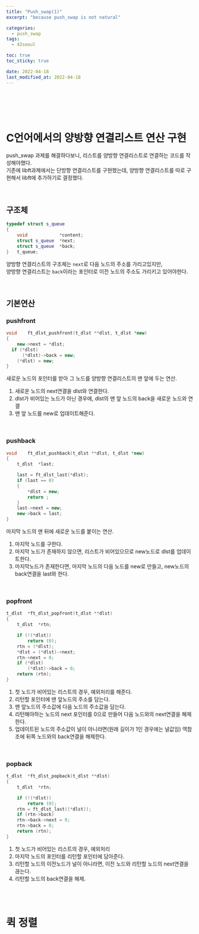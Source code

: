 ```yaml
---
title: "Push_swap(1)"
excerpt: "because push_swap is not natural"

categories:
  - push_swap
tags:
  - 42seoul

toc: true
toc_sticky: true

date: 2022-04-18
last_modified_at: 2022-04-18
---
```


<br>


<br><br>

# C언어에서의 양방향 연결리스트 연산 구현

push_swap 과제를 해결하다보니, 리스트를 양방향 연결리스트로 연결하는 코드를 작성해야했다.  
기존에 libft과제에서는 단방향 연결리스트를 구현했는데, 양방향 연결리스트를 따로 구현해서 libft에 추가하기로 결정했다.  

<br>

## 구조체

```c++
typedef struct s_queue
{
	void			*content;
	struct s_queue	*next;
	struct s_queue	*back;
}	t_queue;
```

양방향 연결리스트의 구조체는 `next`로 다음 노드의 주소를 가리고있지만,  
양방향 연결리스트는 `back`이라는 포인터로 이전 노드의 주소도 가리키고 있어야한다.  

<br>

## 기본연산

### pushfront

```c++
void	ft_dlst_pushfront(t_dlst **dlst, t_dlst *new)
{
	new->next = *dlst;
  if (*dlst)
	  (*dlst)->back = new;
	(*dlst) = new;
}
```

새로운 노드의 포인터를 받아 그 노드를 양방향 연결리스트의 맨 앞에 두는 연산.  
1. 새로운 노드의 next연결을 dlst와 연결한다.
2. dlst가 비어있는 노드가 아닌 경우에, dlst의 맨 앞 노드의 back을 새로운 노드와 연결
3. 맨 앞 노드를 new로 업데이트해준다.

<br>

### pushback

```c++
void	ft_dlst_pushback(t_dlst **dlst, t_dlst *new)
{
	t_dlst	*last;

	last = ft_dlst_last(*dlst);
	if (last == 0)
	{
		*dlst = new;
		return ;
	}
	last->next = new;
	new->back = last;
}
```

마지막 노드의 맨 뒤에 새로운 노드를 붙이는 연산.
1. 마지막 노드를 구한다.
2. 마지막 노드가 존재하지 않으면, 리스트가 비어있으므로 new노드로 dlst를 업데이트한다.
3. 마지막노드가 존재한다면, 마지막 노드의 다음 노드를 new로 만들고, new노드의 back연결을 last와 한다.

<br>


### popfront


```c++
t_dlst	*ft_dlst_popfront(t_dlst **dlst)
{
	t_dlst	*rtn;

	if (!(*dlst))
		return (0);
	rtn = (*dlst);
	*dlst = (*dlst)->next;
	rtn->next = 0;
	if (*dlst)
		(*dlst)->back = 0;
	return (rtn);
}
```

1. 첫 노드가 비어있는 리스트의 경우, 예외처리를 해준다.
2. 리턴할 포인터에 맨 앞노드의 주소를 담는다.
3. 맨 앞노드의 주소값에 다음 노드의 주소값을 담는다.
4. 리턴해야하는 노드의 next 포인터를 0으로 만들어 다음 노드와의 next연결을 해제한다.
5. 업데이트된 노드의 주소값이 널이 아니라면(원래 길이가 1인 경우에는 널값임) 역참조에 뒤쪽 노드와의 back연결을 해제한다.

<br>

### popback

```c++
t_dlst	*ft_dlst_popback(t_dlst **dlst)
{
	t_dlst	*rtn;

	if (!(*dlst))
		return (0);
	rtn = ft_dlst_last((*dlst));
	if (rtn->back)
    rtn->back->next = 0;
	rtn->back = 0;
	return (rtn);
}
```

1. 첫 노드가 비어있는 리스트의 경우, 예외처리
2. 마지막 노드의 포인터를 리턴할 포인터에 담아준다.
3. 리턴할 노드의 이전노드가 널이 아니라면, 이전 노드와 리턴할 노드의 next연결을 끊는다.
4. 리턴할 노드의 back연결을 해제.

<br>
<br>

# 퀵 정렬


